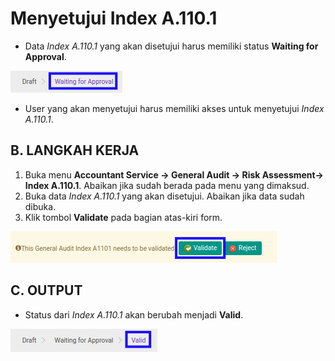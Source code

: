 # Menyetujui Index A.110.1

* Data *Index A.110.1* yang akan disetujui harus memiliki status **Waiting for Approval**.

![](../../../img/index-a1101/status-waiting-for-approval.png)

* User yang akan menyetujui harus memiliki akses untuk menyetujui *Index A.110.1*.

## B. LANGKAH KERJA

1. Buka menu **Accountant Service -> General Audit -> Risk Assessment-> Index A.110.1**. Abaikan jika sudah berada pada menu yang dimaksud.
2. Buka data *Index A.110.1* yang akan disetujui. Abaikan jika data sudah dibuka.
3. Klik tombol **Validate** pada bagian atas-kiri form.

![](../../../img/index-a1101/tombol-validate.png)

## C. OUTPUT

* Status dari *Index A.110.1* akan berubah menjadi **Valid**.

![](../../../img/index-a1101/status-valid.png)
